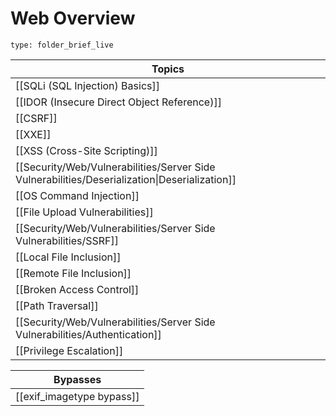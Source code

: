 # Web Overview
 
```ccard
type: folder_brief_live
```

| Topics                                                                                        |
| --------------------------------------------------------------------------------------------- |
| [[SQLi (SQL Injection) Basics]]                                                               |
| [[IDOR (Insecure Direct Object Reference)]]                                                   |
| [[CSRF]]                                                                                      |
| [[XXE]]                                                                                       |
| [[XSS (Cross-Site Scripting)]]                                                                |
| [[Security/Web/Vulnerabilities/Server Side Vulnerabilities/Deserialization\|Deserialization]] |
| [[OS Command Injection]]                                                                      |
| [[File Upload Vulnerabilities]]                                                               |
| [[Security/Web/Vulnerabilities/Server Side Vulnerabilities/SSRF]]                                                                                      |
| [[Local File Inclusion]]                                                                      |
| [[Remote File Inclusion]]                                                                     |
| [[Broken Access Control]]                                                                     |
| [[Path Traversal]]                                                                            |
| [[Security/Web/Vulnerabilities/Server Side Vulnerabilities/Authentication]]                                                                            |
| [[Privilege Escalation]]                                                                      |

| **Bypasses**              |
| ------------------------- |
| [[exif_imagetype bypass]] |
